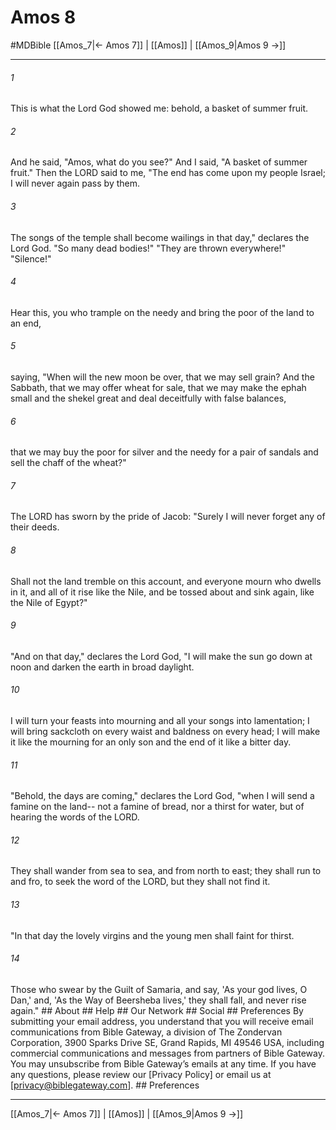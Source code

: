 # Amos 8
#MDBible
[[Amos_7|← Amos 7]] | [[Amos]] | [[Amos_9|Amos 9 →]]

***






###### 1 


This is what the Lord God showed me: behold, a basket of summer fruit. 





###### 2 


And he said, "Amos, what do you see?" And I said, "A basket of summer fruit." Then the LORD said to me, "The end has come upon my people Israel; I will never again pass by them. 





###### 3 


The songs of the temple shall become wailings in that day," declares the Lord God. "So many dead bodies!" "They are thrown everywhere!" "Silence!" 





###### 4 


Hear this, you who trample on the needy and bring the poor of the land to an end, 





###### 5 


saying, "When will the new moon be over, that we may sell grain? And the Sabbath, that we may offer wheat for sale, that we may make the ephah small and the shekel great and deal deceitfully with false balances, 





###### 6 


that we may buy the poor for silver and the needy for a pair of sandals and sell the chaff of the wheat?" 





###### 7 


The LORD has sworn by the pride of Jacob: "Surely I will never forget any of their deeds. 





###### 8 


Shall not the land tremble on this account, and everyone mourn who dwells in it, and all of it rise like the Nile, and be tossed about and sink again, like the Nile of Egypt?" 





###### 9 


"And on that day," declares the Lord God, "I will make the sun go down at noon and darken the earth in broad daylight. 





###### 10 


I will turn your feasts into mourning and all your songs into lamentation; I will bring sackcloth on every waist and baldness on every head; I will make it like the mourning for an only son and the end of it like a bitter day. 





###### 11 


"Behold, the days are coming," declares the Lord God, "when I will send a famine on the land-- not a famine of bread, nor a thirst for water, but of hearing the words of the LORD. 





###### 12 


They shall wander from sea to sea, and from north to east; they shall run to and fro, to seek the word of the LORD, but they shall not find it. 





###### 13 


"In that day the lovely virgins and the young men shall faint for thirst. 





###### 14 


Those who swear by the Guilt of Samaria, and say, 'As your god lives, O Dan,' and, 'As the Way of Beersheba lives,' they shall fall, and never rise again." ## About ## Help ## Our Network ## Social ## Preferences By submitting your email address, you understand that you will receive email communications from Bible Gateway, a division of The Zondervan Corporation, 3900 Sparks Drive SE, Grand Rapids, MI 49546 USA, including commercial communications and messages from partners of Bible Gateway. You may unsubscribe from Bible Gateway&rsquo;s emails at any time. If you have any questions, please review our [Privacy Policy] or email us at [privacy@biblegateway.com]. ## Preferences

***

[[Amos_7|← Amos 7]] | [[Amos]] | [[Amos_9|Amos 9 →]]
